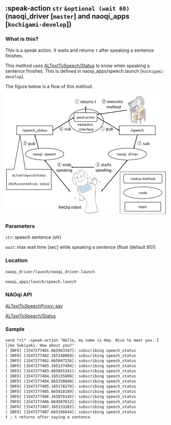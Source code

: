 ## :speak-action `str` `&optional (wait 60)` (naoqi_driver [`master`] and naoqi_apps [`kochigami-develop`])

### What is this?

This is a speak action. It waits and returns `t` after speaking a sentence finishes.

This method uses [ALTextToSpeech/Status](http://doc.aldebaran.com/2-5/naoqi/audio/altexttospeech-api.html#ALTextToSpeech/Status) to know when speaking a sentence finishes. This is defined in naoqi_apps/speech.launch [`kochigami-develop`].  

The figure below is a flow of this method.

![](img/speak_action_flow.png)

### Parameters

`str`: speech sentence (str)

`wait`: max wait time [sec] while speaking a sentence (float (default 60))

### Location

`naoqi_driver/launch/naoqi_driver.launch`

`naoqi_apps/launch/speech.launch`

### NAOqi API

[ALTextToSpeechProxy::say](http://doc.aldebaran.com/2-5/naoqi/audio/altexttospeech-api.html#ALTextToSpeechProxy::say__ssCR)

[ALTextToSpeech/Status](http://doc.aldebaran.com/2-5/naoqi/audio/altexttospeech-api.html#ALTextToSpeech/Status)

### Sample

```
send *ri* :speak-action "Hello, my name is Hop. Nice to meet you. I like Sukiyaki. How about you?"
[ INFO] [1547277401.665943347]: subscribing speech_status
[ INFO] [1547277402.165140869]: subscribing speech_status
[ INFO] [1547277402.665047236]: subscribing speech_status
[ INFO] [1547277403.165137494]: subscribing speech_status
[ INFO] [1547277403.665055341]: subscribing speech_status
[ INFO] [1547277404.165135809]: subscribing speech_status
[ INFO] [1547277404.665330840]: subscribing speech_status
[ INFO] [1547277405.165178278]: subscribing speech_status
[ INFO] [1547277405.665018189]: subscribing speech_status
[ INFO] [1547277406.165078145]: subscribing speech_status
[ INFO] [1547277406.664587612]: subscribing speech_status
[ INFO] [1547277407.165133282]: subscribing speech_status
[ INFO] [1547277407.665196644]: subscribing speech_status
t ; t returns after saying a sentence 
```